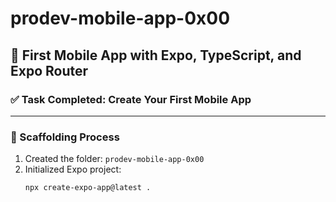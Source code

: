 # prodev-mobile-app-0x00

## 📱 First Mobile App with Expo, TypeScript, and Expo Router

### ✅ Task Completed: Create Your First Mobile App

---

### 🧱 Scaffolding Process

1. Created the folder: `prodev-mobile-app-0x00`
2. Initialized Expo project:
   ```bash
   npx create-expo-app@latest .
   ```

